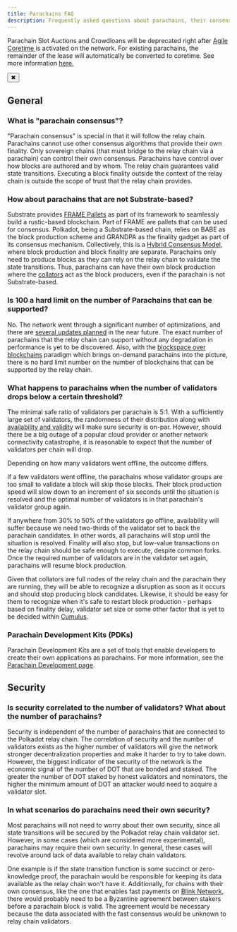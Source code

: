 ```yaml
---
title: Parachains FAQ
description: Frequently asked questions about parachains, their consensus, and development in the Polkadot ecosystem.
---
```


<!-- MessageBox -->
<div id="messageBox" class="floating-message-box">
  <p>
    Parachain Slot Auctions and Crowdloans will be deprecated right after
    <a href="./learn-agile-coretime" target="_blank" rel="noopener noreferrer">
      Agile Coretime
    </a>
    is activated on the network. For existing parachains, the remainder of the lease will automatically be converted to coretime. See more information
    <a href="./learn-agile-coretime#implementation" target="_blank" rel="noopener noreferrer">
      here.
    </a>
  </p>
  <button class="close-messagebox" aria-label="Close message">✖</button>
</div>

## General

### What is "parachain consensus"?

"Parachain consensus" is special in that it will follow the relay chain. Parachains cannot use other
consensus algorithms that provide their own finality. Only sovereign chains (that must bridge to the
relay chain via a parachain) can control their own consensus. Parachains have control over how
blocks are authored and by whom. The relay chain guarantees valid state transitions. Executing a
block finality outside the context of the relay chain is outside the scope of trust that the relay
chain provides.

### How about parachains that are not Substrate-based?

Substrate provides [FRAME Pallets](https://docs.polkadot.com/develop/parachains/intro-polkadot-sdk/#frame)
as part of its framework to seamlessly build a rustic-based blockchain. Part of FRAME are pallets
that can be used for consensus. Polkadot, being a Substrate-based chain, relies on BABE as the block
production scheme and GRANDPA as the finality gadget as part of its consensus mechanism.
Collectively, this is a [Hybrid Consensus Model](learn-consensus.md#hybrid-consensus), where block
production and block finality are separate. Parachains only need to produce blocks as they can rely
on the relay chain to validate the state transitions. Thus, parachains can have their own block
production where the [collators](learn-collator.md) act as the block producers, even if the
parachain is not Substrate-based.

### Is 100 a hard limit on the number of Parachains that can be supported?

No. The network went through a significant number of optimizations, and there are
[several updates planned](https://polkadot.network/blog/polkadot-roadmap-roundup/) in the near
future. The exact number of parachains that the relay chain can support without any degradation in
performance is yet to be discovered. Also, with the
[blockspace over blockchains](https://www.rob.tech/polkadot-blockspace-over-blockchains/) paradigm
which brings on-demand parachains into the picture, there is no hard limit number on the number of
blockchains that can be supported by the relay chain.

### What happens to parachains when the number of validators drops below a certain threshold?

The minimal safe ratio of validators per parachain is 5:1. With a sufficiently large set of
validators, the randomness of their distribution along with
[availability and validity](./learn-parachains-protocol.md#availability-and-validity-anv-protocol) will make sure security is
on-par. However, should there be a big outage of a popular cloud provider or another network
connectivity catastrophe, it is reasonable to expect that the number of validators per chain will
drop.

Depending on how many validators went offline, the outcome differs.

If a few validators went offline, the parachains whose validator groups are too small to validate a
block will skip those blocks. Their block production speed will slow down to an increment of six
seconds until the situation is resolved and the optimal number of validators is in that parachain's
validator group again.

If anywhere from 30% to 50% of the validators go offline, availability will suffer because we need
two-thirds of the validator set to back the parachain candidates. In other words, all parachains
will stop until the situation is resolved. Finality will also stop, but low-value transactions on
the relay chain should be safe enough to execute, despite common forks. Once the required number of
validators are in the validator set again, parachains will resume block production.

Given that collators are full nodes of the relay chain and the parachain they are running, they will
be able to recognize a disruption as soon as it occurs and should stop producing block candidates.
Likewise, it should be easy for them to recognize when it's safe to restart block production -
perhaps based on finality delay, validator set size or some other factor that is yet to be decided
within [Cumulus](https://github.com/paritytech/polkadot-sdk/tree/master/cumulus).

### Parachain Development Kits (PDKs)

Parachain Development Kits are a set of tools that enable developers to create their own
applications as parachains. For more information, see the [Parachain Development page](https://docs.polkadot.com/develop/parachains/).

## Security

### Is security correlated to the number of validators? What about the number of parachains?

Security is independent of the number of parachains that are connected to the Polkadot relay chain.
The correlation of security and the number of validators exists as the higher number of validators
will give the network stronger decentralization properties and make it harder to try to take down.
However, the biggest indicator of the security of the network is the economic signal of the number
of DOT that are bonded and staked. The greater the number of DOT staked by honest validators and
nominators, the higher the minimum amount of DOT an attacker would need to acquire a validator slot.

### In what scenarios do parachains need their own security?

Most parachains will not need to worry about their own security, since all state transitions will be
secured by the Polkadot relay chain validator set. However, in some cases (which are considered more
experimental), parachains may require their own security. In general, these cases will revolve
around lack of data available to relay chain validators.

One example is if the state transition function is some succinct or zero-knowledge proof, the
parachain would be responsible for keeping its data available as the relay chain won't have it.
Additionally, for chains with their own consensus, like the one that enables fast payments on
[Blink Network](https://www.youtube.com/watch?v=sf5GMDlG7Uk), there would probably need to be a
Byzantine agreement between stakers before a parachain block is valid. The agreement would be
necessary because the data associated with the fast consensus would be unknown to relay chain
validators.
